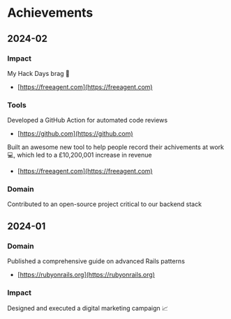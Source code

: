 # Achievements
## 2024-02

### Impact

My Hack Days brag 🎉

* [https://freeagent.com](https://freeagent.com)


### Tools

Developed a GitHub Action for automated code reviews

* [https://github.com](https://github.com)

Built an awesome new tool to help people record their achivements at work 💻, which led to a £10,200,001 increase in revenue

* [https://freeagent.com](https://freeagent.com)


### Domain

Contributed to an open-source project critical to our backend stack

## 2024-01

### Domain

Published a comprehensive guide on advanced Rails patterns

* [https://rubyonrails.org](https://rubyonrails.org)


### Impact

Designed and executed a digital marketing campaign 📈
